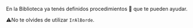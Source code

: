 En la Biblioteca ya tenés definidos procedimientos :raised_hands: que te pueden ayudar. 

:warning:No te olvides de utilizar `IrAlBorde`.
